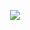 <p align="center">
  <a href="https://github.com/hekailiu-2512">
    <img src="https://github-readme-stats.vercel.app/api?username=hekailiu-2512&count_private=true&show_icons=true&hide=contribs&include_all_commits=true&theme=radical" />
  </a>
</p>
